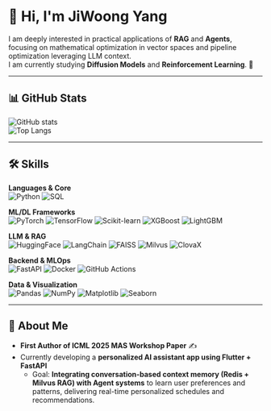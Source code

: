 # 👋 Hi, I'm JiWoong Yang  

I am deeply interested in practical applications of **RAG** and **Agents**, focusing on mathematical optimization in vector spaces and pipeline optimization leveraging LLM context.  
I am currently studying **Diffusion Models** and **Reinforcement Learning**. 🚀  

---

## 📊 GitHub Stats  
![GitHub stats](https://github-readme-stats.vercel.app/api?username=YourGitHubID&show_icons=true&theme=radical)  
![Top Langs](https://github-readme-stats.vercel.app/api/top-langs/?username=YourGitHubID&layout=compact&theme=radical)  

---

## 🛠 Skills  

**Languages & Core**  
![Python](https://img.shields.io/badge/Python-3776AB?style=for-the-badge&logo=python&logoColor=white)
![SQL](https://img.shields.io/badge/SQL-336791?style=for-the-badge&logo=postgresql&logoColor=white)

**ML/DL Frameworks**  
![PyTorch](https://img.shields.io/badge/PyTorch-EE4C2C?style=for-the-badge&logo=pytorch&logoColor=white)
![TensorFlow](https://img.shields.io/badge/TensorFlow-FF6F00?style=for-the-badge&logo=tensorflow&logoColor=white)
![Scikit-learn](https://img.shields.io/badge/Scikit--learn-F7931E?style=for-the-badge&logo=scikit-learn&logoColor=white)
![XGBoost](https://img.shields.io/badge/XGBoost-008000?style=for-the-badge)
![LightGBM](https://img.shields.io/badge/LightGBM-ffcc00?style=for-the-badge)

**LLM & RAG**  
![HuggingFace](https://img.shields.io/badge/Transformers-FF9E0F?style=for-the-badge&logo=huggingface&logoColor=white)
![LangChain](https://img.shields.io/badge/LangChain-1D4ED8?style=for-the-badge)
![FAISS](https://img.shields.io/badge/FAISS-00599C?style=for-the-badge)
![Milvus](https://img.shields.io/badge/Milvus-0073CF?style=for-the-badge)
![ClovaX](https://img.shields.io/badge/ClovaX-00A862?style=for-the-badge)

**Backend & MLOps**  
![FastAPI](https://img.shields.io/badge/FastAPI-009688?style=for-the-badge&logo=fastapi&logoColor=white)
![Docker](https://img.shields.io/badge/Docker-2496ED?style=for-the-badge&logo=docker&logoColor=white)
![GitHub Actions](https://img.shields.io/badge/GitHub%20Actions-2088FF?style=for-the-badge&logo=github-actions&logoColor=white)

**Data & Visualization**  
![Pandas](https://img.shields.io/badge/Pandas-150458?style=for-the-badge&logo=pandas&logoColor=white)
![NumPy](https://img.shields.io/badge/NumPy-013243?style=for-the-badge&logo=numpy&logoColor=white)
![Matplotlib](https://img.shields.io/badge/Matplotlib-11557C?style=for-the-badge)
![Seaborn](https://img.shields.io/badge/Seaborn-4E4E4E?style=for-the-badge)

---

## 🌱 About Me
- **First Author of ICML 2025 MAS Workshop Paper** ✍  
- Currently developing a **personalized AI assistant app using Flutter + FastAPI**  
  - Goal: **Integrating conversation-based context memory (Redis + Milvus RAG) with Agent systems** to learn user preferences and patterns, delivering real-time personalized schedules and recommendations.

